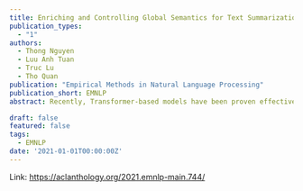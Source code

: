 ```yaml
---
title: Enriching and Controlling Global Semantics for Text Summarization
publication_types:
  - "1"
authors:
  - Thong Nguyen
  - Luu Anh Tuan
  - Truc Lu
  - Tho Quan
publication: "Empirical Methods in Natural Language Processing"
publication_short: EMNLP
abstract: Recently, Transformer-based models have been proven effective in the abstractive summarization task by creating fluent and informative summaries. Nevertheless, these models still suffer from the short-range dependency problem, causing them to produce summaries that miss the key points of document. In this paper, we attempt to address this issue by introducing a neural topic model empowered with normalizing flow to capture the global semantics of the document, which are then integrated into the summarization model. In addition, to avoid the overwhelming effect of global semantics on contextualized representation, we introduce a mechanism to control the amount of global semantics supplied to the text generation module. Our method outperforms state-of-the-art summarization models on five common text summarization datasets, namely CNN/DailyMail, XSum, Reddit TIFU, arXiv, and PubMed.

draft: false
featured: false
tags:
  - EMNLP
date: '2021-01-01T00:00:00Z'
---
```

Link: https://aclanthology.org/2021.emnlp-main.744/